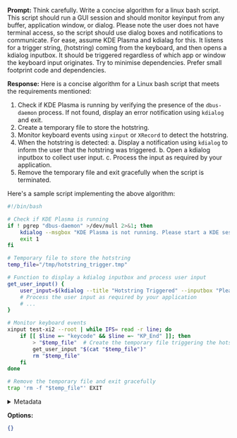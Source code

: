 **Prompt:**
Think carefully. Write a concise algorithm for a linux bash script. This script should run a GUI session and should monitor keyinput from any buffer, application window, or dialog. Please note the user does not have terminal access, so the script should use dialog boxes and notifications to communicate. For ease, assume KDE Plasma and kdialag for this. It listens for a trigger string, (hotstring) coming from the keyboard, and then opens a kdialog inputbox. It should be triggered regardless of which app or window the keyboard input originates. Try to minimise dependencies. Prefer small footprint code and dependencies.

**Response:**
Here is a concise algorithm for a Linux bash script that meets the requirements mentioned:

1. Check if KDE Plasma is running by verifying the presence of the `dbus-daemon` process. If not found, display an error notification using `kdialog` and exit.
2. Create a temporary file to store the hotstring.
3. Monitor keyboard events using `xinput` or `XRecord` to detect the hotstring.
4. When the hotstring is detected:
    a. Display a notification using `kdialog` to inform the user that the hotstring was triggered.
    b. Open a kdialog inputbox to collect user input.
    c. Process the input as required by your application.
5. Remove the temporary file and exit gracefully when the script is terminated.

Here's a sample script implementing the above algorithm:

```bash
#!/bin/bash

# Check if KDE Plasma is running
if ! pgrep "dbus-daemon" >/dev/null 2>&1; then
    kdialog --msgbox "KDE Plasma is not running. Please start a KDE session." 0 0
    exit 1
fi

# Temporary file to store the hotstring
temp_file="/tmp/hotstring_trigger.tmp"

# Function to display a kdialog inputbox and process user input
get_user_input() {
    user_input=$(kdialog --title "Hotstring Triggered" --inputbox "Please enter your input:" 0 0 "$1" 2>&1)
    # Process the user input as required by your application
    # ...
}

# Monitor keyboard events
xinput test-xi2 --root | while IFS= read -r line; do
    if [[ $line =~ "keycode" && $line =~ "KP_End" ]]; then
        > "$temp_file"  # Create the temporary file triggering the hotstring
        get_user_input "$(cat "$temp_file")"
        rm "$temp_file"
    fi
done

# Remove the temporary file and exit gracefully
trap 'rm -f "$temp_file"' EXIT
```

<details><summary>Metadata</summary>

- Duration: 16173 ms
- Datetime: 2023-09-16T13:13:54.002080
- Model: gpt-3.5-turbo-0613

</details>

**Options:**
```json
{}
```

